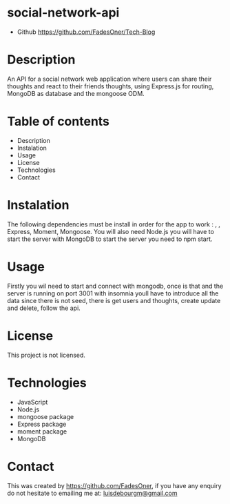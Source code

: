 # social-network-api

- Github
  https://github.com/FadesOner/Tech-Blog

# Description

An API for a social network web application where users can share their thoughts and react to their friends thoughts, using Express.js for routing, MongoDB as database and the mongoose ODM.

# Table of contents
- Description
- Instalation
- Usage
- License
- Technologies
- Contact

# Instalation

The following dependencies must be install in order for the app to work :  , , Express, Moment, Mongoose.
You will also need Node.js
you will have to start the server with MongoDB
to start the server you need to npm start.

# Usage

Firstly you wil need to start and connect with mongodb, once is that and the server is running on port 3001 with insomnia youll have to introduce all the data since there is not seed, there is get users and thoughts, create update and delete, follow the api.

# License

This project is not licensed.

# Technologies

- JavaScript
- Node.js
- mongoose package
- Express package
- moment package
- MongoDB


# Contact

This was created by https://github.com/FadesOner, if you have any enquiry do not hesitate to emailing me at: luisdebourgm@gmail.com
